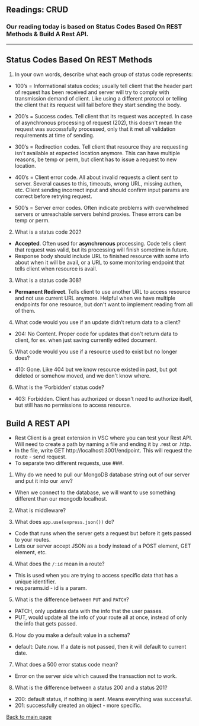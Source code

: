 ## Readings: CRUD

### Our reading today is based on Status Codes Based On REST Methods & Build A Rest API. 
---

## Status Codes Based On REST Methods 

1. In your own words, describe what each group of status code represents:

- 100’s = Informational status codes; usually tell client that the header part of request has been received and server will try to comply with transmission demand of client. Like using a different protocol or telling the client that its request will fail before they start sending the body. 

- 200’s = Success codes. Tell client that its request was accepted. In case of asynchronous processing of request (202), this doesn't mean the request was successfully processed, only that it met all validation requirements at time of sending. 

- 300’s = Redirection codes. Tell client that resource they are requesting isn't available at expected location anymore. This can have multiple reasons, be temp or perm, but client has to issue a request to new location. 

- 400’s = Client error code. All about invalid requests a client sent to server. Several causes to this, timeouts, wrong URL, missing authen, etc. Client sending incorrect input and should confirm input params are correct before retrying request. 

- 500’s = Server error codes. Often indicate problems with overwhelmed servers or unreachable servers behind proxies. These errors can be temp or perm. 

2. What is a status code 202?
- **Accepted**. Often used for **asynchronous** processing. Code tells client that request was valid, but its processing will finish sometime in future. 
- Response body should include URL to finished resource with some info about when it will be avail, or a URL to some monitoring endpoint that tells client when resource is avail. 

3. What is a status code 308?
- **Permanent Redirect**. Tells client to use another URL to access resource and not use current URL anymore. Helpful when we have multiple endpoints for one resource, but don't want to implement reading from all of them. 

4. What code would you use if an update didn’t return data to a client?
- 204: No Content. Proper code for updates that don't return data to client, for ex. when just saving currently edited document. 

5. What code would you use if a resource used to exist but no longer does?
- 410: Gone. Like 404 but we know resource existed in past, but got deleted or somehow moved, and we don't know where. 

6. What is the ‘Forbidden’ status code?
- 403: Forbidden. Client has authorized or doesn't need to authorize itself, but still has no permissions to access resource. 

## Build A REST API 
- Rest Client is a great extension in VSC where you can test your Rest API. Will need to create a path by naming a file and ending it by .rest or .http.
- In the file, write GET http://localhost:3001/endpoint. This will request the route - send request. 
- To separate two different requests, use ###.

1. Why do we need to pull our MongoDB database string out of our server and put it into our .env?
- When we connect to the database, we will want to use something different than our mongodb localhost. 

2. What is middleware?

3. What does `app.use(express.json())` do?
- Code that runs when the server gets a request but before it gets passed to your routes. 
- Lets our server accept JSON as a body instead of a POST element, GET element, etc. 
 
4. What does the `/:id` mean in a route?
- This is used when you are trying to access specific data that has a unique identifier. 
- req.params.id - id is a param. 

5. What is the difference between `PUT` and `PATCH`?
- PATCH, only updates data with the info that the user passes. 
- PUT, would update all the info of your route all at once, instead of only the info that gets passed. 

6. How do you make a default value in a schema?
- default: Date.now. If a date is not passed, then it will default to current date. 

7. What does a 500 error status code mean?
- Error on the server side which caused the transaction not to work. 

8. What is the difference between a status 200 and a status 201?
- 200: default status, if nothing is sent. Means everything was successful. 
- 201: successfully created an object - more specific. 

[Back to main page](README.md)

